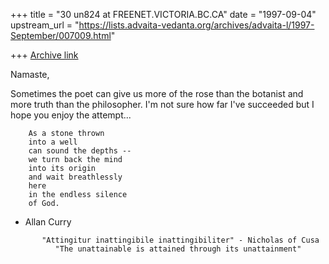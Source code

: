 +++
title = "30 un824 at FREENET.VICTORIA.BC.CA"
date = "1997-09-04"
upstream_url = "https://lists.advaita-vedanta.org/archives/advaita-l/1997-September/007009.html"

+++
[Archive link](https://lists.advaita-vedanta.org/archives/advaita-l/1997-September/007009.html)

Namaste,

Sometimes the poet can give us more of the rose than the botanist and
more truth than the philosopher. I'm not sure how far I've succeeded
but I hope you enjoy the attempt...


        As a stone thrown
        into a well
        can sound the depths --
        we turn back the mind
        into its origin
        and wait breathlessly
        here
        in the endless silence
        of God.


- Allan Curry


~~~~~~~~~~~~~~~~~~~~~~~~~~~~~~~~~~~~~~~~~~~~~~~~~~~~~~~~~~~~~~~~~~~~~~~~~~~~~
       "Attingitur inattingibile inattingibiliter" - Nicholas of Cusa
          "The unattainable is attained through its unattainment"
~~~~~~~~~~~~~~~~~~~~~~~~~~~~~~~~~~~~~~~~~~~~~~~~~~~~~~~~~~~~~~~~~~~~~~~~~~~~~

